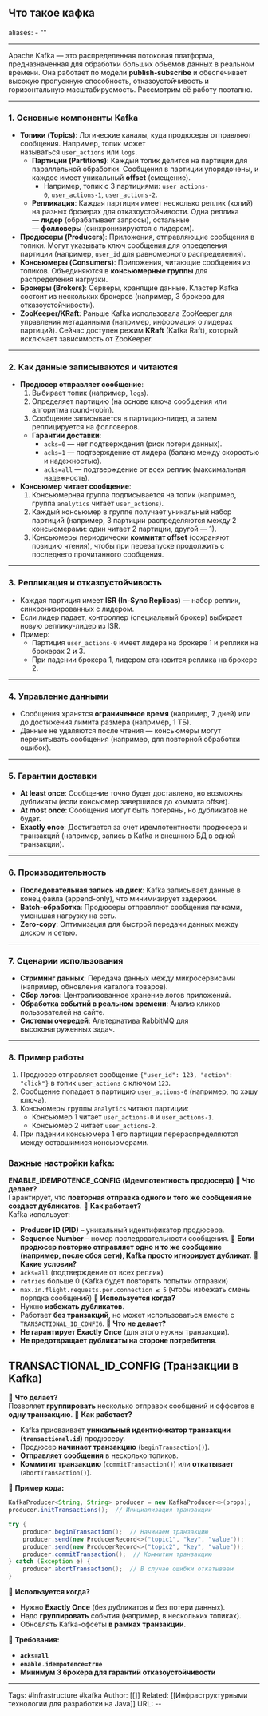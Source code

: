 ## Что такое кафка
aliases: 
	- ""

---

Apache Kafka — это распределенная потоковая платформа, предназначенная для обработки больших объемов данных в реальном времени. Она работает по модели **publish-subscribe** и обеспечивает высокую пропускную способность, отказоустойчивость и горизонтальную масштабируемость. Рассмотрим её работу поэтапно.

---

### 1. **Основные компоненты Kafka**
- **Топики (Topics)**: Логические каналы, куда продюсеры отправляют сообщения. Например, топик может называться `user_actions` или `logs`.
    - **Партиции (Partitions)**: Каждый топик делится на партиции для параллельной обработки. Сообщения в партиции упорядочены, и каждое имеет уникальный **offset** (смещение).
        - Например, топик с 3 партициями: `user_actions-0`, `user_actions-1`, `user_actions-2`.
    - **Репликация**: Каждая партиция имеет несколько реплик (копий) на разных брокерах для отказоустойчивости. Одна реплика — **лидер** (обрабатывает запросы), остальные — **фолловеры** (синхронизируются с лидером).
- **Продюсеры (Producers)**: Приложения, отправляющие сообщения в топики. Могут указывать ключ сообщения для определения партиции (например, `user_id` для равномерного распределения).
- **Консьюмеры (Consumers)**: Приложения, читающие сообщения из топиков. Объединяются в **консьюмерные группы** для распределения нагрузки.
- **Брокеры (Brokers)**: Серверы, хранящие данные. Кластер Kafka состоит из нескольких брокеров (например, 3 брокера для отказоустойчивости).
- **ZooKeeper/KRaft**: Раньше Kafka использовала ZooKeeper для управления метаданными (например, информация о лидерах партиций). Сейчас доступен режим **KRaft** (Kafka Raft), который исключает зависимость от ZooKeeper.

---

### 2. **Как данные записываются и читаются**

- **Продюсер отправляет сообщение**:
    1. Выбирает топик (например, `logs`).
    2. Определяет партицию (на основе ключа сообщения или алгоритма round-robin).
    3. Сообщение записывается в партицию-лидер, а затем реплицируется на фолловеров.
    - **Гарантии доставки**:
        - `acks=0` — нет подтверждения (риск потери данных).
        - `acks=1` — подтверждение от лидера (баланс между скоростью и надежностью).
        - `acks=all` — подтверждение от всех реплик (максимальная надежность).
- **Консьюмер читает сообщение**:
    1. Консьюмерная группа подписывается на топик (например, группа `analytics` читает `user_actions`).
    2. Каждый консьюмер в группе получает уникальный набор партиций (например, 3 партиции распределяются между 2 консьюмерами: один читает 2 партиции, другой — 1).
    3. Консьюмеры периодически **коммитят offset** (сохраняют позицию чтения), чтобы при перезапуске продолжить с последнего прочитанного сообщения.

---

### 3. **Репликация и отказоустойчивость**

- Каждая партиция имеет **ISR (In-Sync Replicas)** — набор реплик, синхронизированных с лидером.
- Если лидер падает, контроллер (специальный брокер) выбирает новую реплику-лидер из ISR.
- Пример:
    - Партиция `user_actions-0` имеет лидера на брокере 1 и реплики на брокерах 2 и 3.
    - При падении брокера 1, лидером становится реплика на брокере 2.
---

### 4. **Управление данными**

- Сообщения хранятся **ограниченное время** (например, 7 дней) или до достижения лимита размера (например, 1 ТБ).
- Данные не удаляются после чтения — консьюмеры могут перечитывать сообщения (например, для повторной обработки ошибок).

---

### 5. **Гарантии доставки**

- **At least once**: Сообщение точно будет доставлено, но возможны дубликаты (если консьюмер завершился до коммита offset).
- **At most once**: Сообщения могут быть потеряны, но дубликатов не будет.
- **Exactly once**: Достигается за счет идемпотентности продюсера и транзакций (например, запись в Kafka и внешнюю БД в одной транзакции).

---

### 6. **Производительность**

- **Последовательная запись на диск**: Kafka записывает данные в конец файла (append-only), что минимизирует задержки.
- **Batch-обработка**: Продюсеры отправляют сообщения пачками, уменьшая нагрузку на сеть.
- **Zero-copy**: Оптимизация для быстрой передачи данных между диском и сетью.

---

### 7. **Сценарии использования**

- **Стриминг данных**: Передача данных между микросервисами (например, обновления каталога товаров).
- **Сбор логов**: Централизованное хранение логов приложений.
- **Обработка событий в реальном времени**: Анализ кликов пользователей на сайте.
- **Системы очередей**: Альтернатива RabbitMQ для высоконагруженных задач.

---

### 8. **Пример работы**

1. Продюсер отправляет сообщение `{"user_id": 123, "action": "click"}` в топик `user_actions` с ключом `123`.
2. Сообщение попадает в партицию `user_actions-0` (например, по хэшу ключа).
3. Консьюмеры группы `analytics` читают партиции:
    - Консьюмер 1 читает `user_actions-0` и `user_actions-1`.
    - Консьюмер 2 читает `user_actions-2`.
4. При падении консьюмера 1 его партиции перераспределяются между оставшимися консьюмерами.

### **Важные настройки kafka:**
**ENABLE_IDEMPOTENCE_CONFIG (Идемпотентность продюсера)**
📌 **Что делает?**  
Гарантирует, что **повторная отправка одного и того же сообщения не создаст дубликатов**.
📌 **Как работает?**  
Kafka использует:
- **Producer ID (PID)** – уникальный идентификатор продюсера.
- **Sequence Number** – номер последовательности сообщения.
🔹 **Если продюсер повторно отправляет одно и то же сообщение (например, после сбоя сети), Kafka просто игнорирует дубликат.**
📌 **Какие условия?**
- `acks=all` (подтверждение от всех реплик)
- `retries` больше 0 (Kafka будет повторять попытки отправки)
- `max.in.flight.requests.per.connection ≤ 5` (чтобы избежать смены порядка сообщений)
🔹 **Используется когда?**
- Нужно **избежать дубликатов**.
- Работает **без транзакций**, но может использоваться вместе с `TRANSACTIONAL_ID_CONFIG`.
🔹 **Что не делает?**
- **Не гарантирует Exactly Once** (для этого нужны транзакции).
- **Не предотвращает дубликаты на стороне потребителя**.

## **TRANSACTIONAL_ID_CONFIG (Транзакции в Kafka)**
📌 **Что делает?**  
Позволяет **группировать** несколько отправок сообщений и оффсетов в **одну транзакцию**.
📌 **Как работает?**
- Kafka присваивает **уникальный идентификатор транзакции (`transactional.id`)** продюсеру.
- Продюсер **начинает транзакцию** (`beginTransaction()`).
- **Отправляет сообщения** в несколько топиков.
- **Коммитит транзакцию** (`commitTransaction()`) или **откатывает** (`abortTransaction()`).

📌 **Пример кода:**
``` java
KafkaProducer<String, String> producer = new KafkaProducer<>(props);
producer.initTransactions();  // Инициализация транзакции

try {
    producer.beginTransaction();  // Начинаем транзакцию
    producer.send(new ProducerRecord<>("topic1", "key", "value"));
    producer.send(new ProducerRecord<>("topic2", "key", "value"));
    producer.commitTransaction();  // Коммитим транзакцию
} catch (Exception e) {
    producer.abortTransaction();  // В случае ошибки откатываем
}
```

📌 **Используется когда?**
- Нужно **Exactly Once** (без дубликатов и без потери данных).
- Надо **группировать** события (например, в нескольких топиках).
- Обновлять Kafka-офсеты **в рамках транзакции**.

🔹 **Требования:**
- **`acks=all`**
- **`enable.idempotence=true`**
- **Минимум 3 брокера для гарантий отказоустойчивости**


---
Tags: #infrastructure #kafka
Author: [[]]
Related: [[Инфраструктурными технологии для разработки на Java]]
URL: -- 